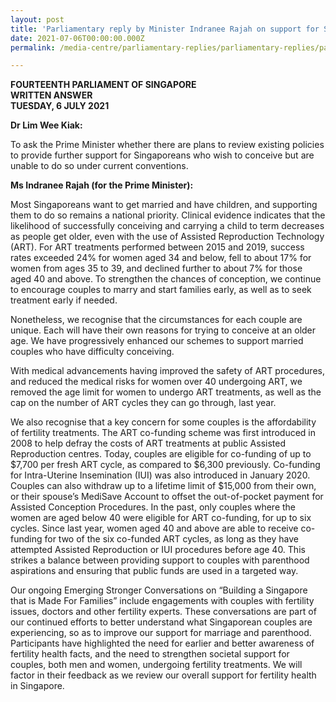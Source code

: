```yaml
---
layout: post
title: 'Parliamentary reply by Minister Indranee Rajah on support for Singaporeans to conceive'
date: 2021-07-06T00:00:00.000Z
permalink: /media-centre/parliamentary-replies/parliamentary-replies/parliamentary-reply-by-minister-indranee-rajah-on-support-for-singaporeans-to-conceive/

---
```



**FOURTEENTH PARLIAMENT OF SINGAPORE**  
**WRITTEN ANSWER**  
**TUESDAY, 6 JULY 2021**

**Dr Lim Wee Kiak:**

To ask the Prime Minister whether there are plans to review existing policies to provide further support for Singaporeans who wish to conceive but are unable to do so under current conventions. 

**Ms Indranee Rajah (for the Prime Minister):** 

Most Singaporeans want to get married and have children, and supporting them to do so remains a national priority. Clinical evidence indicates that the likelihood of successfully conceiving and carrying a child to term decreases as people get older, even with the use of Assisted Reproduction Technology (ART). For ART treatments performed between 2015 and 2019, success rates exceeded 24% for women aged 34 and below, fell to about 17% for women from ages 35 to 39, and declined further to about 7% for those aged 40 and above. To strengthen the chances of conception, we continue to encourage couples to marry and start families early, as well as to seek treatment early if needed.  

Nonetheless, we recognise that the circumstances for each couple are unique. Each will have their own reasons for trying to conceive at an older age.   We have progressively enhanced our schemes to support married couples who have difficulty conceiving. 

 With medical advancements having improved the safety of ART procedures, and reduced the medical risks for women over 40 undergoing ART, we removed the age limit for women to undergo ART treatments, as well as the cap on the number of ART cycles they can go through, last year.  

We also recognise that a key concern for some couples is the affordability of fertility treatments. The ART co-funding scheme was first introduced in 2008 to help defray the costs of ART treatments at public Assisted Reproduction centres. Today, couples are eligible for co-funding of up to $7,700 per fresh ART cycle, as compared to $6,300 previously. Co-funding for Intra-Uterine Insemination (IUI) was also introduced in January 2020. Couples can also withdraw up to a lifetime limit of $15,000 from their own, or their spouse’s MediSave Account to offset the out-of-pocket payment for Assisted Conception Procedures. In the past, only couples where the women are aged below 40 were eligible for ART co-funding, for up to six cycles. Since last year, women aged 40 and above are able to receive co-funding for two of the six co-funded ART cycles, as long as they have attempted Assisted Reproduction or IUI procedures before age 40. This strikes a balance between providing support to couples with parenthood aspirations and ensuring that public funds are used in a targeted way.

Our ongoing Emerging Stronger Conversations on “Building a Singapore that is Made For Families” include engagements with couples with fertility issues, doctors and other fertility experts. These conversations are part of our continued efforts to better understand what Singaporean couples are experiencing, so as to improve our support for marriage and parenthood. Participants have highlighted the need for earlier and better awareness of fertility health facts, and the need to strengthen societal support for couples, both men and women, undergoing fertility treatments. We will factor in their feedback as we review our overall support for fertility health in Singapore.

